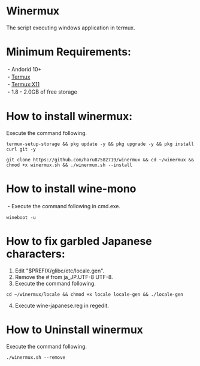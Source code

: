 # Winermux 
The script executing windows application in termux.

# Minimum Requirements:
・Andorid 10+  
・[Termux](https://f-droid.org/packages/com.termux/)  
・[Termux:X11](https://github.com/termux/termux-x11/releases)  
・1.8 - 2.0GB of free storage  

# How to install winermux:
Execute the command following.  
```
termux-setup-storage && pkg update -y && pkg upgrade -y && pkg install curl git -y
```
```
git clone https://github.com/haru87582719/winermux && cd ~/winermux && chmod +x winermux.sh && ./winermux.sh --install
```
# How to install wine-mono
・Execute the command following in cmd.exe.
```
wineboot -u
```
# How to fix garbled Japanese characters:

1. Edit "$PREFIX/glibc/etc/locale.gen".  
2. Remove the # from ja_JP.UTF-8 UTF-8.  
3. Execute the command following.  
```
cd ~/winermux/locale && chmod +x locale locale-gen && ./locale-gen
```   
4. Execute wine-japanese.reg in regedit.  

# How to Uninstall winermux
Execute the command following.  
```
./winermux.sh --remove
```
